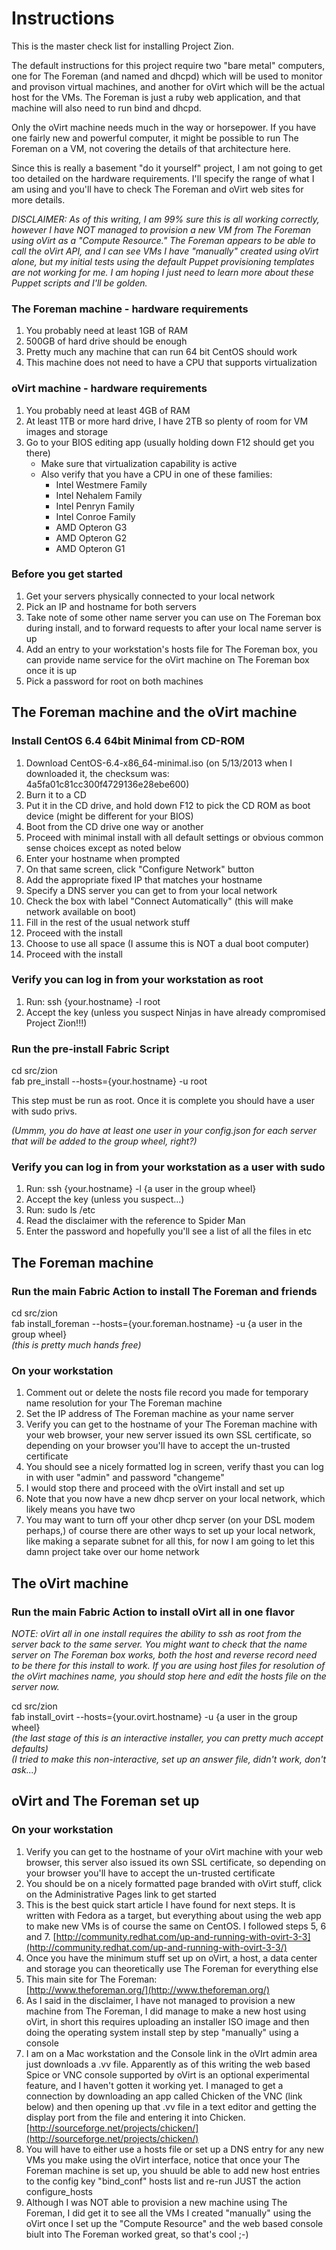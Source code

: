 
# Instructions #

This is the master check list for installing Project Zion.

The default instructions for this project require two "bare metal" computers, one for The Foreman (and named and dhcpd) which will be used to monitor and provison virtual machines, and another for oVirt which will be the actual host for the VMs. The Foreman is just a ruby web application, and that machine will also need to run bind and dhcpd.

Only the oVirt machine needs much in the way or horsepower. If you have one fairly new and powerful computer, it might be possible to run The Foreman on a VM, not covering the details of that architecture here.

Since this is really a basement "do it yourself" project, I am not going to get too detailed on the hardware requirements. I'll specify the range of what I am using and you'll have to check The Foreman and oVirt web sites for more details.

*DISCLAIMER: As of this writing, I am 99% sure this is all working correctly, however I have NOT managed to provision a new VM from The Foreman using oVirt as a "Compute Resource." The Foreman appears to be able to call the oVirt API, and I can see VMs I have "manually" created using oVirt alone, but my initial tests using the default Puppet provisioning templates are not working for me. I am hoping I just need to learn more about these Puppet scripts and I'll be golden.*

### The Foreman machine - hardware requirements

1. You probably need at least 1GB of RAM
1. 500GB of hard drive should be enough
1. Pretty much any machine that can run 64 bit CentOS should work
1. This machine does not need to have a CPU that supports virtualization

### oVirt machine - hardware requirements

1. You probably need at least 4GB of RAM
1. At least 1TB or more hard drive, I have 2TB so plenty of room for VM images and storage
1. Go to your BIOS editing app (usually holding down F12 should get you there)
	* Make sure that virtualization capability is active
	* Also verify that you have a CPU in one of these families:
		* Intel Westmere Family
		* Intel Nehalem Family
		* Intel Penryn Family
		* Intel Conroe Family
		* AMD Opteron G3
		* AMD Opteron G2
		* AMD Opteron G1

### Before you get started

1. Get your servers physically connected to your local network
1. Pick an IP and hostname for both servers
1. Take note of some other name server you can use on The Foreman box during install, and to forward requests to after your local name server is up
1. Add an entry to your workstation's hosts file for The Foreman box, you can provide name service for the oVirt machine on The Foreman box once it is up
1. Pick a password for root on both machines

## The Foreman machine and the oVirt machine

### Install CentOS 6.4 64bit Minimal from CD-ROM

1. Download CentOS-6.4-x86_64-minimal.iso (on 5/13/2013 when I downloaded it, the checksum was: 4a5fa01c81cc300f4729136e28ebe600)
1. Burn it to a CD
1. Put it in the CD drive, and hold down F12 to pick the CD ROM as boot device (might be different for your BIOS)
1. Boot from the CD drive one way or another
1. Proceed with minimal install with all default settings or obvious common sense choices except as noted below
1. Enter your hostname when prompted
1. On that same screen, click "Configure Network" button
1. Add the appropriate fixed IP that matches your hostname
1. Specify a DNS server you can get to from your local network
1. Check the box with label "Connect Automatically" (this will make network available on boot)
1. Fill in the rest of the usual network stuff
1. Proceed with the install
1. Choose to use all space (I assume this is NOT a dual boot computer)
1. Proceed with the install

### Verify you can log in from your workstation as root

1. Run:
	ssh {your.hostname} -l root
1. Accept the key (unless you suspect Ninjas in have already compromised Project Zion!!!)

### Run the pre-install Fabric Script

cd src/zion  
fab pre_install --hosts={your.hostname} -u root

This step must be run as root. Once it is complete you should have a user with sudo privs.

_(Ummm, you do have at least one user in your config.json for each server that will be added to the group wheel, right?)_

### Verify you can log in from your workstation as a user with sudo

1. Run:
	ssh {your.hostname} -l {a user in the group wheel}
1. Accept the key (unless you suspect...)
1. Run:
	sudo ls /etc
1. Read the disclaimer with the reference to Spider Man
1. Enter the password and hopefully you'll see a list of all the files in etc

## The Foreman machine

### Run the main Fabric Action to install The Foreman and friends

cd src/zion  
fab install_foreman --hosts={your.foreman.hostname} -u {a user in the group wheel}  
*(this is pretty much hands free)*

### On your workstation

1. Comment out or delete the nosts file record you made for temporary name resolution for your The Foreman machine
1. Set the IP address of The Foreman machine as your name server
1. Verify you can get to the hostname of your The Foreman machine with your web browser, your new server issued its own SSL certificate, so depending on your browser you'll have to accept the un-trusted certificate
1. You should see a nicely formatted log in screen, verify thast you can log in with user "admin" and password "changeme"
1. I would stop there and proceed with the oVirt install and set up
1. Note that you now have a new dhcp server on your local network, which likely means you have two
1. You may want to turn off your other dhcp server (on your DSL modem perhaps,) of course there are other ways to set up your local network, like making a separate subnet for all this, for now I am going to let this damn project take over our home network

## The oVirt machine

### Run the main Fabric Action to install oVirt all in one flavor

*NOTE: oVirt all in one install requires the ability to ssh as root from the server back to the same server. You might want to check that the name server on The Foreman box works, both the host and reverse record need to be there for this install to work. If you are using host files for resolution of the oVirt machines name, you should stop here and edit the hosts file on the server now.*

cd src/zion  
fab install_ovirt --hosts={your.ovirt.hostname} -u {a user in the group wheel}  
*(the last stage of this is an interactive installer, you can pretty much accept defaults)*  
*(I tried to make this non-interactive, set up an answer file, didn't work, don't ask...)*  

## oVirt and The Foreman set up

### On your workstation

1. Verify you can get to the hostname of your oVirt machine with your web browser, this server also issued its own SSL certificate, so depending on your browser you'll have to accept the un-trusted certificate
1. You should be on a nicely formatted page branded with oVirt stuff, click on the Administrative Pages link to get started
1. This is the best quick start article I have found for next steps. It is written with Fedora as a target, but everything about using the web app to make new VMs is of course the same on CentOS. I followed steps 5, 6 and 7.
[http://community.redhat.com/up-and-running-with-ovirt-3-3](http://community.redhat.com/up-and-running-with-ovirt-3-3/)
1. Once you have the minimum stuff set up on oVirt, a host, a data center and storage you can theoretically use The Foreman for everything else
1. This main site for The Foreman:  
[http://www.theforeman.org/](http://www.theforeman.org/)
1. As I said in the disclaimer, I have not managed to provision a new machine from The Foreman, I did manage to make a new host using oVirt, in short this requires uploading an installer ISO image and then doing the operating system install step by step "manually" using a console
1. I am on a Mac workstation and the Console link in the oVIrt admin area just downloads a .vv file. Apparently as of this writing the web based Spice or VNC console supported by  oVirt is an optional experimental feature, and I haven't gotten it working yet. I managed to get a connection by downloading an app called Chicken of the VNC (link below) and then opening up that .vv file in a text editor and getting the display port from the file and entering it into Chicken.  
[http://sourceforge.net/projects/chicken/](http://sourceforge.net/projects/chicken/)
1. You will have to either use a hosts file or set up a DNS entry for any new VMs you make using the oVirt interface, notice that once your The Foreman machine is set up, you shuuld be able to add new host entries to the config key "bind_conf" hosts list and re-run JUST the action configure_hosts
1. Although I was NOT able to provision a new machine using The Foreman, I did get it to see all the VMs I created "manually" using the oVirt once I set up the "Compute Resource" and the web based console biult into The Foreman worked great, so that's cool ;-)
